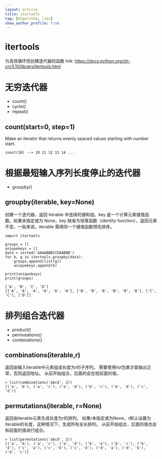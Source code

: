 ```yaml
---
layout: article
title: itertools
tag: [Algorithm, libs]
show_author_profile: true
---
```


# itertools 

为高效循环而创建迭代器的函数
link: https://docs.python.org/zh-cn/3.10/library/itertools.html

# 无穷迭代器

- count()
- cycle()
- repeat()


## count(start=0, step=1)

Make an iterator that returns evenly spaced values starting with number start.

```
count(10) --> 10 11 12 13 14 ...
```

# 根据最短输入序列长度停止的迭代器

- groupby()

## groupby(iterable, key=None)

创建一个迭代器，返回 iterable 中连续的键和组。key 是一个计算元素键值函数。如果未指定或为 None，key 缺省为恒等函数（identity function），返回元素不变。一般来说，iterable 需用同一个键值函数预先排序。

```
import itertools

groups = []
uniquekeys = []
data = sorted('AAAABBBCCDAABBB')
for k, g in itertools.groupby(data):
    groups.append(list(g))
    uniquekeys.append(k)

print(uniquekeys)
print(groups)

['A', 'B', 'C', 'D']
[['A', 'A', 'A', 'A', 'A', 'A'], ['B', 'B', 'B', 'B', 'B', 'B'], ['C', 'C'], ['D']]

```
# 排列组合迭代器

- product()
- permutations()
- combinations()

## combinations(iterable,r)

返回由输入iterable中元素组成长度为r的子序列。
需要使用list包裹才能输出正常，否则返回地址。
从前开始组合，后面的会忽视前面的值。

```  
> list(combinations('abcd', 2))
[('a', 'b'), ('a', 'c'), ('a', 'd'), ('b', 'c'), ('b', 'd'), ('c', 'd')]
```

## permutations(iterable, r=None)

返回由iterable元素生成长度为r的排列。
如果r未指定或为None，r默认设置为iterable的长度，这种情况下，生成所有全长排列。
从前开始组合，后面的值也会和前面的值进行组合。

```
> list(permutations('abcd', 2))
[('a', 'b'), ('a', 'c'), ('a', 'd'), ('b', 'a'), ('b', 'c'), ('b', 'd'), ('c', 'a'), ('c', 'b'), ('c', 'd'), ('d', 'a'), ('d', 'b'), ('d', 'c')]
```

